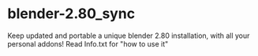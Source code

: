 # blender-2.80_sync
Keep updated and portable a unique blender 2.80 installation, with all your personal addons!
Read Info.txt for "how to use it" 
